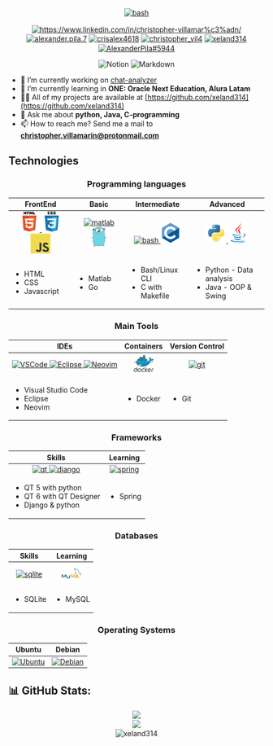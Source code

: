 <div align="center">
  <a href="https://www.codewars.com/users/xeland314" target="_blank" rel="noreferrer"> <img src="https://www.codewars.com/users/xeland314/badges/large" alt="bash"/> </a> 
</div>

<p align="center">
  <a href="https://linkedin.com/in/https://www.linkedin.com/in/christopher-villamar%c3%adn/" target="blank"><img align="center" src="https://raw.githubusercontent.com/rahuldkjain/github-profile-readme-generator/master/src/images/icons/Social/linked-in-alt.svg" alt="https://www.linkedin.com/in/christopher-villamar%c3%adn/" height="30" width="40" /></a>
  <a href="https://fb.com/alexander.pila.7" target="blank"><img align="center" src="https://raw.githubusercontent.com/rahuldkjain/github-profile-readme-generator/master/src/images/icons/Social/facebook.svg" alt="alexander.pila.7" height="30" width="40" /></a>
  <a href="https://instagram.com/crisalex4618" target="blank"><img align="center" src="https://raw.githubusercontent.com/rahuldkjain/github-profile-readme-generator/master/src/images/icons/Social/instagram.svg" alt="crisalex4618" height="30" width="40" /></a>
  <a href="https://www.hackerrank.com/christopher_vil4" target="blank"><img align="center" src="https://raw.githubusercontent.com/rahuldkjain/github-profile-readme-generator/master/src/images/icons/Social/hackerrank.svg" alt="christopher_vil4" height="30" width="40" /></a>
  <a href="https://www.leetcode.com/xeland314" target="blank"><img align="center" src="https://raw.githubusercontent.com/rahuldkjain/github-profile-readme-generator/master/src/images/icons/Social/leet-code.svg" alt="xeland314" height="30" width="40" /></a>
  <a href="https://discord.gg/AlexanderPila#5944" target="blank"><img align="center" src="https://raw.githubusercontent.com/rahuldkjain/github-profile-readme-generator/master/src/images/icons/Social/discord.svg" alt="AlexanderPila#5944" height="30" width="40" /></a>
</p>

<div align="center">
  
![Notion](https://img.shields.io/badge/Notion-%23000000.svg?style=for-the-badge&logo=notion&logoColor=white) 
![Markdown](https://img.shields.io/badge/markdown-%23000000.svg?style=for-the-badge&logo=markdown&logoColor=white)

</div>

- 🔭 I’m currently working on [chat-analyzer](https://github.com/xeland314/chat-analyzer)
- 🌱 I’m currently learning in **ONE: Oracle Next Education, Alura Latam**
- 👨‍💻 All of my projects are available at [https://github.com/xeland314](https://github.com/xeland314)
- 💬 Ask me about **python, Java, C-programming**
- 📫 How to reach me? Send me a mail to **christopher.villamarin@protonmail.com**

## Technologies

<div align="center">

### Programming languages

<table>
<thead>
  <tr>
    <th>FrontEnd</th>
    <th>Basic</th>
    <th>Intermediate</th>
    <th>Advanced</th>
  </tr>
</thead>
<tbody>
  <tr>
    <td align="center">
      <a href="https://www.w3.org/html/" target="_blank" rel="noreferrer">
        <img src="https://raw.githubusercontent.com/devicons/devicon/master/icons/html5/html5-original-wordmark.svg" alt="html5" width="40" height="40"/>
      </a>
      <a href="https://www.w3schools.com/css/" target="_blank" rel="noreferrer">
        <img src="https://raw.githubusercontent.com/devicons/devicon/master/icons/css3/css3-original-wordmark.svg" alt="css3" width="40" height="40"/>
      </a>
      <a href="https://developer.mozilla.org/en-US/docs/Web/JavaScript" target="_blank" rel="noreferrer">
        <img src="https://raw.githubusercontent.com/devicons/devicon/master/icons/javascript/javascript-original.svg" alt="javascript" width="40" height="40"/>
      </a>
    </td>
    <td align="center">
      <a href="https://www.mathworks.com/" target="_blank" rel="noreferrer">
        <img src="https://upload.wikimedia.org/wikipedia/commons/2/21/Matlab_Logo.png" alt="matlab" width="40" height="40"/>
      </a> 
      <a href="https://golang.org" target="_blank" rel="noreferrer">
        <img src="https://raw.githubusercontent.com/devicons/devicon/master/icons/go/go-original.svg" alt="go" width="40" height="40"/>
      </a>
    </td>
    <td align="center">
      <a href="https://www.gnu.org/software/bash/" target="_blank" rel="noreferrer">
        <img src="https://www.vectorlogo.zone/logos/gnu_bash/gnu_bash-icon.svg" alt="bash" width="40" height="40"/>
      </a>
      <a href="https://www.cprogramming.com/" target="_blank" rel="noreferrer">
        <img src="https://raw.githubusercontent.com/devicons/devicon/master/icons/c/c-original.svg" alt="c" width="40" height="40"/>
      </a>
    </td>
    <td align="center">
      <a href="https://www.python.org" target="_blank" rel="noreferrer">
        <img src="https://raw.githubusercontent.com/devicons/devicon/master/icons/python/python-original.svg" alt="python" width="40" height="40"/>
      </a>
      <a href="https://www.java.com" target="_blank" rel="noreferrer">
        <img src="https://raw.githubusercontent.com/devicons/devicon/master/icons/java/java-original.svg" alt="java" width="40" height="40"/>
      </a> 
    </td>
  </tr>
  <tr>
    <td align="left">
      <ul>
        <li>HTML</li>
        <li>CSS</li>
        <li>Javascript</li>
      </ul>
    </td>
    <td align="left">
      <ul>
        <li>Matlab</li>
        <li>Go</li>
      </ul>
    </td>
    <td align="left">
      <ul>
        <li>Bash/Linux CLI</li>
        <li>C with Makefile</li>
      </ul>
    </td>
    <td align="left">
      <ul>
        <li>Python - Data analysis</li>
        <li>Java - OOP & Swing</li>
      </ul>
    </td>
  </tr>
</tbody>
</table>
  
### Main Tools

<table>
<thead>
  <tr>
    <th>IDEs</th>
    <th>Containers</th>
    <th>Version Control</th>
  </tr>
</thead>
<tbody>
  <tr>
    <td align="center">
      <a href="https://code.visualstudio.com/" target="_blank" rel="noreferrer">
        <img src="https://upload.wikimedia.org/wikipedia/commons/9/9a/Visual_Studio_Code_1.35_icon.svg" alt="VSCode" width="40" height="40"/>
      </a>
      <a href="http://www.eclipse.org/" target="_blank" rel="noreferrer">
        <img src="https://upload.wikimedia.org/wikipedia/commons/d/d0/Eclipse-Luna-Logo.svg" alt="Eclipse" width="140" height="40"/>
      </a>     
      <a href="https://neovim.io/" target="_blank" rel="noreferrer">
        <img src="https://upload.wikimedia.org/wikipedia/commons/3/3a/Neovim-mark.svg" alt="Neovim" width="40" height="40"/>
      </a>
    </td>
    <td align="center">
      <a href="https://www.docker.com/" target="_blank" rel="noreferrer">
        <img src="https://raw.githubusercontent.com/devicons/devicon/master/icons/docker/docker-original-wordmark.svg" alt="docker" width="40" height="40"/>
      </a>
    </td>
    <td align="center">
      <a href="https://git-scm.com/" target="_blank" rel="noreferrer">
        <img src="https://www.vectorlogo.zone/logos/git-scm/git-scm-icon.svg" alt="git" width="40" height="40"/>
      </a>
    </td>
  </tr>  
  <tr>
    <td align="left">
      <ul>
        <li>Visual Studio Code</li>
        <li>Eclipse</li>
        <li>Neovim</li>
      </ul>
    </td>
    <td align="left">
      <ul>
        <li>Docker</li>
      </ul>
    </td>
    <td align="left">
      <ul>
        <li>Git</li>
      </ul>
    </td>
  </tr>
</tbody>
</table>

### Frameworks

<table>
<thead>
  <tr>
    <th>Skills</th>
    <th>Learning</th>
  </tr>
</thead>
<tbody>
  <tr>
    <td align="center">
      <a href="https://www.qt.io/" target="_blank" rel="noreferrer">
        <img src="https://upload.wikimedia.org/wikipedia/commons/0/0b/Qt_logo_2016.svg" alt="qt" width="40" height="40"/>
      </a>
      <a href="https://www.djangoproject.com/" target="_blank" rel="noreferrer">
        <img src="https://cdn.worldvectorlogo.com/logos/django.svg" alt="django" width="40" height="40"/>
      </a>
    </td>
    <td align="center">
      <a href="https://spring.io/" target="_blank" rel="noreferrer">
        <img src="https://www.vectorlogo.zone/logos/springio/springio-icon.svg" alt="spring" width="40" height="40"/>
      </a> 
    </td>
  </tr>
  <tr>
    <td align="left">
      <ul>
        <li>QT 5 with python</li>
        <li>QT 6 with QT Designer</li>
        <li>Django & python</li>
      </ul>
    </td>
    <td align="left">
      <ul>
        <li>Spring</li>
      </ul>
    </td>
  </tr>
</tbody>
</table>

### Databases

<table>
<thead>
  <tr>
    <th>Skills</th>
    <th>Learning</th>
  </tr>
</thead>
<tbody>
  <tr>
    <td align="center">
      <a href="https://www.sqlite.org/" target="_blank" rel="noreferrer">
        <img src="https://www.vectorlogo.zone/logos/sqlite/sqlite-icon.svg" alt="sqlite" width="40" height="40"/>
      </a>
    </td>
    <td align="center">
      <a href="https://www.mysql.com/" target="_blank" rel="noreferrer">
        <img src="https://raw.githubusercontent.com/devicons/devicon/master/icons/mysql/mysql-original-wordmark.svg" alt="mysql" width="40" height="40"/>
      </a> 
      </a> 
    </td>
  </tr>
  <tr>
    <td align="left">
      <ul>
        <li>SQLite</li>
      </ul>
    </td>
    <td align="left">
      <ul>
        <li>MySQL</li>
      </ul>
    </td>
  </tr>
</tbody>
</table>
  
### Operating Systems

<table>
<thead>
  <tr>
    <th>Ubuntu</th>
    <th>Debian</th>
  </tr>
</thead>
<tbody>
  <tr>
    <td align="center">
      <a href="https://ubuntu.com/" target="_blank" rel="noreferrer">
        <img src="https://upload.wikimedia.org/wikipedia/commons/9/9e/UbuntuCoF.svg" alt="Ubuntu" width="40" height="40"/>
      </a>
    </td>
    <td align="center">
      <a href="https://www.debian.org/" target="_blank" rel="noreferrer">
        <img src="https://www.debian.org/logos/openlogo-nd.svg" alt="Debian" width="40" height="40"/>
      </a> 
    </td>
  </tr>
</tbody>
</table>

</div>


## 📊 GitHub Stats:

<p align="center">
<img align="center" src="https://github-readme-stats.vercel.app/api?username=xeland314&theme=city_lights&hide_border=false&include_all_commits=false&count_private=false"></img>
<br><img align="center" src="https://github-readme-stats.vercel.app/api/top-langs/?username=xeland314&theme=city_lights&hide_border=false&include_all_commits=false&count_private=false&layout=compact&langs_count=10t"></img>
<br><img align="center" src="https://github-readme-streak-stats.herokuapp.com/?user=xeland314&" alt="xeland314"></img></p>
